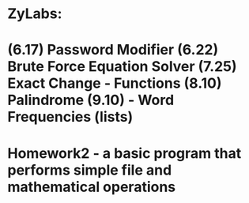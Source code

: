 # ZyLabs: 
# (6.17) Password Modifier (6.22) Brute Force Equation Solver (7.25) Exact Change - Functions (8.10) Palindrome (9.10) - Word Frequencies (lists)
# Homework2 - a basic program that performs simple file and mathematical operations



